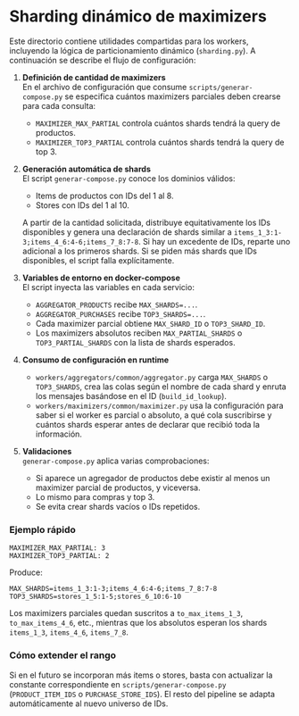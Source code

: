 # Sharding dinámico de maximizers

Este directorio contiene utilidades compartidas para los workers, incluyendo la lógica de particionamiento dinámico (`sharding.py`). A continuación se describe el flujo de configuración:

1. **Definición de cantidad de maximizers**  
   En el archivo de configuración que consume `scripts/generar-compose.py` se especifica cuántos maximizers parciales deben crearse para cada consulta:
   - `MAXIMIZER_MAX_PARTIAL` controla cuántos shards tendrá la query de productos.
   - `MAXIMIZER_TOP3_PARTIAL` controla cuántos shards tendrá la query de top 3.

2. **Generación automática de shards**  
   El script `generar-compose.py` conoce los dominios válidos:
   - Items de productos con IDs del 1 al 8.
   - Stores con IDs del 1 al 10.

   A partir de la cantidad solicitada, distribuye equitativamente los IDs disponibles y genera una declaración de shards similar a `items_1_3:1-3;items_4_6:4-6;items_7_8:7-8`. Si hay un excedente de IDs, reparte uno adicional a los primeros shards. Si se piden más shards que IDs disponibles, el script falla explícitamente.

3. **Variables de entorno en docker-compose**  
   El script inyecta las variables en cada servicio:
   - `AGGREGATOR_PRODUCTS` recibe `MAX_SHARDS=...`.
   - `AGGREGATOR_PURCHASES` recibe `TOP3_SHARDS=...`.
   - Cada maximizer parcial obtiene `MAX_SHARD_ID` o `TOP3_SHARD_ID`.
   - Los maximizers absolutos reciben `MAX_PARTIAL_SHARDS` o `TOP3_PARTIAL_SHARDS` con la lista de shards esperados.

4. **Consumo de configuración en runtime**  
   - `workers/aggregators/common/aggregator.py` carga `MAX_SHARDS` o `TOP3_SHARDS`, crea las colas según el nombre de cada shard y enruta los mensajes basándose en el ID (`build_id_lookup`).
   - `workers/maximizers/common/maximizer.py` usa la configuración para saber si el worker es parcial o absoluto, a qué cola suscribirse y cuántos shards esperar antes de declarar que recibió toda la información.

5. **Validaciones**  
   `generar-compose.py` aplica varias comprobaciones:
   - Si aparece un agregador de productos debe existir al menos un maximizer parcial de productos, y viceversa.
   - Lo mismo para compras y top 3.
   - Se evita crear shards vacíos o IDs repetidos.

### Ejemplo rápido

```
MAXIMIZER_MAX_PARTIAL: 3
MAXIMIZER_TOP3_PARTIAL: 2
```

Produce:
```
MAX_SHARDS=items_1_3:1-3;items_4_6:4-6;items_7_8:7-8
TOP3_SHARDS=stores_1_5:1-5;stores_6_10:6-10
```

Los maximizers parciales quedan suscritos a `to_max_items_1_3`, `to_max_items_4_6`, etc., mientras que los absolutos esperan los shards `items_1_3`, `items_4_6`, `items_7_8`.

### Cómo extender el rango

Si en el futuro se incorporan más items o stores, basta con actualizar la constante correspondiente en `scripts/generar-compose.py` (`PRODUCT_ITEM_IDS` o `PURCHASE_STORE_IDS`). El resto del pipeline se adapta automáticamente al nuevo universo de IDs.

